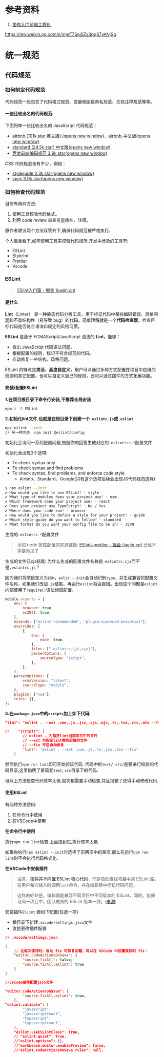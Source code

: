 # 参考资料

1. [带你入门前端工程化](https://woai3c.github.io/introduction-to-front-end-engineering/)


https://mp.weixin.qq.com/s/mprT7SpiSZx3pq67yANjSg


# 统一规范

## 代码规范

### 如何制定代码规范

代码规范一般包含了代码格式规范、变量和函数命名规范、文档注释规范等等。



#### 一些比较出名的代码规范:

下面列举一些比较出名的 JavaScript 代码规范：

- [airbnb (101k star 英文版) (opens new window)](https://github.com/airbnb/javascript)，[airbnb-中文版(opens new window)](https://github.com/lin-123/javascript)
- [standard (24.5k star) 中文版(opens new window)](https://github.com/standard/standard/blob/master/docs/README-zhcn.md)
- [百度前端编码规范 3.9k star(opens new window)](https://github.com/ecomfe/spec)

CSS 代码规范也有不少，例如：

- [styleguide 2.3k star(opens new window)](https://github.com/fex-team/styleguide/blob/master/css.md)
- [spec 3.9k star(opens new window)](https://github.com/ecomfe/spec/blob/master/css-style-guide.md)







### 如何检查代码规范

目前有两种方法:

1. 使用工具校验代码格式。
2. 利用 code review 审查变量命名、注释。

原作者建议两个方法双管齐下,确保代码规范被严格执行.

个人着重看下,如何使用工具来校验代码规范,开发中涉及的工具有:

* ESLint
* Stylelint
* Prettier
* Vscode

### ESLint

> [ESlint入门篇 - 掘金 (juejin.cn)](https://juejin.cn/post/7257710391018455098?searchId=202307231701442A33B12B2408E5202B2F)

#### 是什么

**Lint**（Linter） 是一种静态代码分析工具，用于标记代码中某些编码错误、风格问题和不具结构性（易导致 bug）的代码。简单理解就是一个**代码检查器**，检查目标代码是否符合语法和规定的风格习惯。

**ESLint** 是基于 ECMAScript/JavaScript 语法的 **Lint**，能够：

- 查出 JavaScript 代码语法问题。
- 根据配置的规则，标记不符合规范的代码。
- 自动修复一些结构、风格问题。

ESLint 的特点是**灵活、高度自定义**，用户可以通过多种方式配置在项目中应用的规则和其它配置，也可以自定义自己的规则，还可以通过插件的方式拓展功能。



#### 安装/配置ESLint

**1.在项目根目录下命令行安装,不推荐全局安装**

```bash
npm i -D ESLint
```

**2.初始化lint文件,也就是在根目录下创建一个`.eslintc.js`或`.eslint`**

```bash
npx eslint --init
// 另一种方法  npm init @eslint/config
```

初始化会询问一系列配置问题,根据你的回答生成对应的`.eslinttrc.*`配置文件

初始化会出现3个选项:

* To check syntax only
* To check syntax and find problems
* To check syntax, find problems, and enforce code style 
  * Airbnb、Standard、Google(只有这个选项后续会出现JS代码规范选择)

```bash
$ npx eslint --init
✔ How would you like to use ESLint? · style
✔ What type of modules does your project use? · esm
✔ Which framework does your project use? · react
✔ Does your project use TypeScript? · No / Yes
✔ Where does your code run? · browser
✔ How would you like to define a style for your project? · guide
✔ Which style guide do you want to follow? · standard
✔ What format do you want your config file to be in? · JSON
```

生成的`.eslintrc.*`配置文件

> 添加'node'属性配置的来源链接: [ESlint+prettier - 掘金 (juejin.cn)](https://juejin.cn/post/7256822151499300921?searchId=202307231701442A33B12B2408E5202B2F)  已经不需要添加了

生成的文件已cjs结尾: 为什么生成的配置文件名称是`.eslintrc.cjs`而不是`.eslintrc.js`？

因为我们将项目定义为`ESM`，`eslit --init`会自动识别`type`，并生成兼容的配置文件名称，如果我们改回`.js`结尾，再运行`eslint`将会报错。出现这个问题是`eslint`内部使用了`require()`语法读取配置。

```js
module.exports = {
	env: {
		browser: true,
		es2021: true,
	},
	extends: ["eslint:recommended", "plugin:vue/vue3-essential"],
	overrides: [
		{
			env: {
				node: true,
			},
			files: [".eslintrc.{js,cjs}"],
			parserOptions: {
				sourceType: "script",
			},
		},
	],
	parserOptions: {
		ecmaVersion: "latest",
		sourceType: "module",
	},
	plugins: ["vue"],
	rules: {},
};
```







**3.在`package.json`中的`scripts`加上如下代码:**

```json
"lint": "eslint . --ext .vue,.js,.jsx,.cjs,.mjs,.ts,.tsx,.cts,.mts --fix --ignore-path .gitignore"

//    "scripts": {
        // eslint . 为指定lint当前项目中的文件
        // --ext 为指定lint哪些后缀的文件
        // --fix 开启自动修复
        "lint": "eslint . --ext .vue,.js,.ts,.jsx,.tsx --fix"
    }
```

然后执行`npm run lint`即可开始验证代码. 代码中的`test/ src/`是要进行校验的代码目录,这里指明了要简爱`test`, `src`目录下的代码.

但以上方法检查代码效率太低,每次都需要手动检查,并且报错了还得手动修改代码.



#### 使用ESLint

有两种方法使用:

1. 在命令行中使用
2. 在VSCode中使用



**在命令行中使用**

执行`npm run lint`检查,上面提到过,执行效率太低.

如果你执行`npx eslint --init`时选择了前两项中的某项,那么在运行`npm run lint`时不会执行代码格式化.





**在VSCode中安装插件**

> 注意，**插件并不内置 ESLint 核心代码**，而是自动查找项目中的 ESLint 库，在用户每次输入时调用`lint`命令，并在编辑器中标记代码问题。
>
> 这样的好处是，编辑器能兼容不同项目中不同版本的 ESLint，同时，能保证同一项目中，团队成员的 ESLint 版本一致。([来源](https://juejin.cn/post/7257710391018455098?searchId=202307231701442A33B12B2408E5202B2F))

安装插件`ESLint`,做如下配置(任选一项)

* 根目录下新建`.vscode/settings.json`文件
* 直接更改插件配置

```json
// .vscode/settings.json

{
    // 在每次保持时，自动 fix 可修复问题，可以在 VSCode 中设置保存时 fix：
    "editor.codeActionsOnSave": {
        "source.fixAll": false,
        "source.fixAll.eslint": true
    }
}
```



```json
//vscode插件配置json文件

"editor.codeActionsOnSave": {
        "source.fixAll.eslint": true,
    },
"eslint.validate": [
        "javascript",
        "javascriptreact",
        "typescript",
        "typescriptreact",
    ],
    "eslint.useESLintClass": true,
    // "eslint.quiet": true,
    //"eslint.options": {},
    //"workbench.editor.enablePreview": false,
    //"eslint.codeActionsOnSave.rules": null,
```

















































